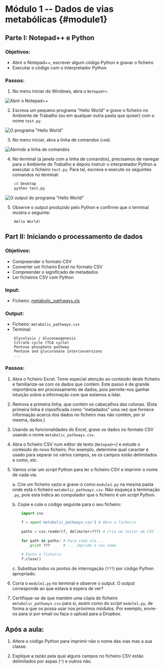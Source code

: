 # Módulo 1 -- Dados de vias metabólicas {#module1}

## Parte I: Notepad++ e Python

### Objetivos:

- Abrir o Notepad++, escrever algum código Python e gravar o ficheiro
- Executar o código com o interpretador Python

### Passos:

1. No menu iniciar do Windows, abra o `Notepad++`.

![Abrir o Notepad++](images/open-notepad.png "Abrir o Notepad++")

2. Escreva um pequeno programa "Hello World" e grave o ficheiro no Ambiente de Trabalho (ou em qualquer outra pasta que quiser) com o nome `test.py`.

![O programa \"Hello World\"](images/hello-world.png "O programa \"Hello World\"")

3. No menu iniciar, abra a linha de comandos (`cmd`).

![Abrindo a linha de comandos](images/open-cmd.png "Abrindo a linha de comandos")

4. No terminal (a janela com a linha de comandos), precisamos de navegar para o Ambiente de Trabalho e depois instruir o interpretador Python a executar o ficheiro `test.py`.
Para tal, escreva e execute os seguintes comandos no terminal:
```bash
    cd Desktop
    python test.py
```
![O output do programa \"Hello World\"](images/hello-world-run.png "O output do programa \"Hello World\"")

5. Observe o output produzido pelo Python e confirme que o terminal mostra o seguinte:
```text
    Hello World!
```

## Part II: Iniciando o processamento de dados

### Objetivos:
- Compreender o formato CSV
- Converter um ficheiro Excel no formato CSV
- Compreender o significado de metadados
- Ler ficheiros CSV com Python

### Input:
- Ficheiro: [metabolic_pathways.xls](files/metabolic_pathways.xls)

### Output:
- Ficheiro: `metabolic_pathways.csv`
- Terminal:
```text
    Glycolysis / Gluconeogenesis
    Citrate cycle (TCA cycle)
    Pentose phosphate pathway
    Pentose and glucuronate interconversions
    ...
```

### Passos:

1. Abra o ficheiro Excel.
Tome especial atenção ao conteúdo deste ficheiro e familiarize-se com os dados que contém.
Este passo é de grande importância em processamento de dados, pois permite-nos ganhar intuição sobre a informação com que estamos a lidar.

2. Remova a primeira linha, que contém os cabeçalhos das colunas.
(Esta primeira linha é classificada como "metadados" uma vez que fornece informação acerca dos dados no ficheiro mas não contém, por si mesma, dados.)

3. Usando as funcionalidades do Excel, grave os dados no formato CSV usando o nome `metabolic_pathways.csv`.

4. Abra o ficheiro CSV num editor de texto (`Notepad++`) e estude o conteúdo do novo ficheiro.
Por exemplo, determine qual caracter é usado para separar os vários campos, se os campos estão delimitados e como, _etc_.

5. Vamos criar um _script_ Python para ler o ficheiro CSV e imprimir o nome de cada via.
    
    a. Crie um ficheiro vazio e grave-o como `module1.py` na mesma pasta onde está o ficheiro `metabolic_pathways.csv`.
    Não esqueça a terminação `.py`, pois esta indica ao computador que o ficheiro é um _script_ Python.
    
    b. Copie e cole o código seguinte para o seu ficheiro:
    ```python
        import csv
        
        f = open('metabolic_pathways.csv') # Abre o ficheiro
        
        paths = csv.reader(f, delimiter=???) # Cria um leitor de CSV
        
        for path in paths: # Para cada via ...
            print ???      # ... imprime o seu nome
        
        # Fecha o ficheiro
        f.close()
    ```
    
    c. Substitua todos os pontos de interrogação (`???`) por código Python apropriado.

6. Corra o `module1.py` no terminal e observe o output.
O output corresponde ao que estava à espera de ver?

7. Certifique-se de que mantém uma cópia do ficheiro `metabolic_pathways.csv` para si, assim como do _script_ `module1.py`, de forma a que os possa usar nos próximos módulos.
Por exemplo, envie-os para si por email ou faça o upload para a Dropbox.

## Após a aula:

1. Altere o código Python para imprimir não o nome das vias mas a sua classe.

2. Explique a razão pela qual alguns campos no ficheiro CSV estão delimitados por aspas <nobr>(`"`)</nobr> e outros não.
